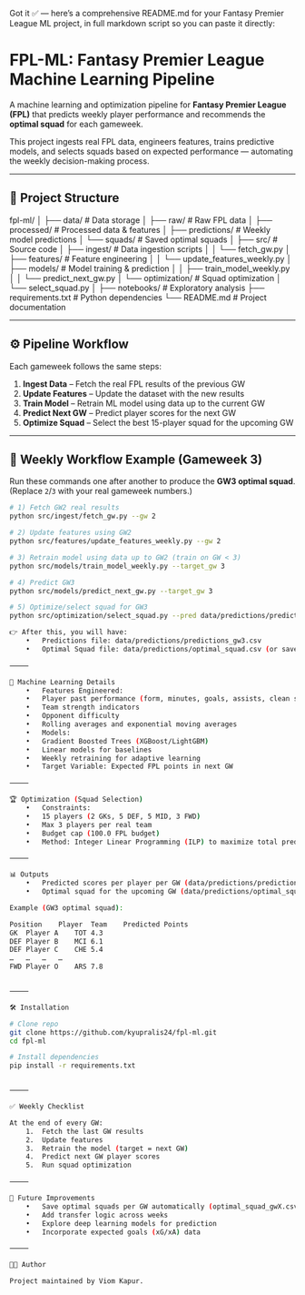 Got it ✅ — here’s a comprehensive README.md for your Fantasy Premier League ML project, in full markdown script so you can paste it directly:

# FPL-ML: Fantasy Premier League Machine Learning Pipeline

A machine learning and optimization pipeline for **Fantasy Premier League (FPL)** that predicts weekly player performance and recommends the **optimal squad** for each gameweek.

This project ingests real FPL data, engineers features, trains predictive models, and selects squads based on expected performance — automating the weekly decision-making process.

---

## 📂 Project Structure

fpl-ml/
│
├── data/                        # Data storage
│   ├── raw/                     # Raw FPL data
│   ├── processed/               # Processed data & features
│   ├── predictions/             # Weekly model predictions
│   └── squads/                  # Saved optimal squads
│
├── src/                         # Source code
│   ├── ingest/                  # Data ingestion scripts
│   │   └── fetch_gw.py
│   ├── features/                # Feature engineering
│   │   └── update_features_weekly.py
│   ├── models/                  # Model training & prediction
│   │   ├── train_model_weekly.py
│   │   └── predict_next_gw.py
│   └── optimization/            # Squad optimization
│       └── select_squad.py
│
├── notebooks/                   # Exploratory analysis
├── requirements.txt             # Python dependencies
└── README.md                    # Project documentation

---

## ⚙️ Pipeline Workflow

Each gameweek follows the same steps:

1. **Ingest Data** – Fetch the real FPL results of the previous GW  
2. **Update Features** – Update the dataset with the new results  
3. **Train Model** – Retrain ML model using data up to the current GW  
4. **Predict Next GW** – Predict player scores for the next GW  
5. **Optimize Squad** – Select the best 15-player squad for the upcoming GW  

---

## 🚀 Weekly Workflow Example (Gameweek 3)

Run these commands one after another to produce the **GW3 optimal squad**.  
(Replace `2`/`3` with your real gameweek numbers.)

```bash
# 1) Fetch GW2 real results
python src/ingest/fetch_gw.py --gw 2

# 2) Update features using GW2
python src/features/update_features_weekly.py --gw 2

# 3) Retrain model using data up to GW2 (train on GW < 3)
python src/models/train_model_weekly.py --target_gw 3

# 4) Predict GW3
python src/models/predict_next_gw.py --target_gw 3

# 5) Optimize/select squad for GW3
python src/optimization/select_squad.py --pred data/predictions/predictions_gw3.csv

👉 After this, you will have:
	•	Predictions file: data/predictions/predictions_gw3.csv
	•	Optimal Squad file: data/predictions/optimal_squad.csv (or saved per GW if extended)

⸻

🧠 Machine Learning Details
	•	Features Engineered:
	•	Player past performance (form, minutes, goals, assists, clean sheets)
	•	Team strength indicators
	•	Opponent difficulty
	•	Rolling averages and exponential moving averages
	•	Models:
	•	Gradient Boosted Trees (XGBoost/LightGBM)
	•	Linear models for baselines
	•	Weekly retraining for adaptive learning
	•	Target Variable: Expected FPL points in next GW

⸻

🏆 Optimization (Squad Selection)
	•	Constraints:
	•	15 players (2 GKs, 5 DEF, 5 MID, 3 FWD)
	•	Max 3 players per real team
	•	Budget cap (100.0 FPL budget)
	•	Method: Integer Linear Programming (ILP) to maximize total predicted points.

⸻

📊 Outputs
	•	Predicted scores per player per GW (data/predictions/predictions_gwX.csv)
	•	Optimal squad for the upcoming GW (data/predictions/optimal_squad.csv)

Example (GW3 optimal squad):

Position	Player	Team	Predicted Points
GK	Player A	TOT	4.3
DEF	Player B	MCI	6.1
DEF	Player C	CHE	5.4
…	…	…	…
FWD	Player O	ARS	7.8


⸻

🛠️ Installation

# Clone repo
git clone https://github.com/kyupralis24/fpl-ml.git
cd fpl-ml

# Install dependencies
pip install -r requirements.txt


⸻

✅ Weekly Checklist

At the end of every GW:
	1.	Fetch the last GW results
	2.	Update features
	3.	Retrain the model (target = next GW)
	4.	Predict next GW player scores
	5.	Run squad optimization

⸻

📌 Future Improvements
	•	Save optimal squads per GW automatically (optimal_squad_gwX.csv)
	•	Add transfer logic across weeks
	•	Explore deep learning models for prediction
	•	Incorporate expected goals (xG/xA) data

⸻

👨‍💻 Author

Project maintained by Viom Kapur.
